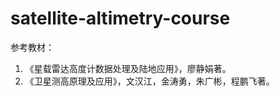 # satellite-altimetry-course

参考教材：
1. 《星载雷达高度计数据处理及陆地应用》，廖静娟著。  
2. 《卫星测高原理及应用》，文汉江，金涛勇，朱广彬，程鹏飞著。

